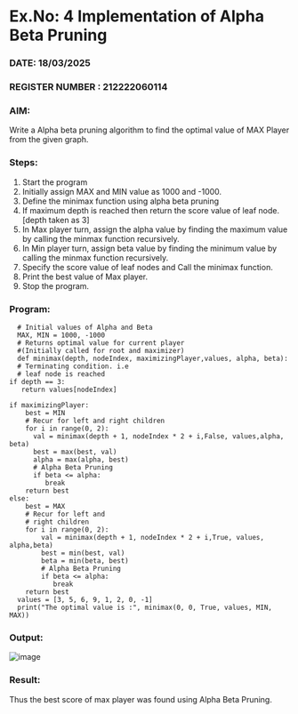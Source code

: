# Ex.No: 4   Implementation of Alpha Beta Pruning 
### DATE: 18/03/2025                                                                           
### REGISTER NUMBER : 212222060114
### AIM: 
Write a Alpha beta pruning algorithm to find the optimal value of MAX Player from the given graph.
### Steps:
1. Start the program
2. Initially  assign MAX and MIN value as 1000 and -1000.
3.  Define the minimax function  using alpha beta pruning
4.  If maximum depth is reached then return the score value of leaf node. [depth taken as 3]
5.  In Max player turn, assign the alpha value by finding the maximum value by calling the minmax function recursively.
6.  In Min player turn, assign beta value by finding the minimum value by calling the minmax function recursively.
7.  Specify the score value of leaf nodes and Call the minimax function.
8.  Print the best value of Max player.
9.  Stop the program. 

### Program:

      # Initial values of Alpha and Beta
      MAX, MIN = 1000, -1000
      # Returns optimal value for current player
      #(Initially called for root and maximizer)
      def minimax(depth, nodeIndex, maximizingPlayer,values, alpha, beta):
      # Terminating condition. i.e
      # leaf node is reached
    if depth == 3:
       return values[nodeIndex]
   
    if maximizingPlayer:
        best = MIN
        # Recur for left and right children
        for i in range(0, 2):
          val = minimax(depth + 1, nodeIndex * 2 + i,False, values,alpha, beta)
          best = max(best, val)
          alpha = max(alpha, best)
          # Alpha Beta Pruning
          if beta <= alpha:
             break
        return best
    else:
        best = MAX
        # Recur for left and
        # right children
        for i in range(0, 2):
            val = minimax(depth + 1, nodeIndex * 2 + i,True, values, alpha,beta)
            best = min(best, val)
            beta = min(beta, best)
            # Alpha Beta Pruning
            if beta <= alpha:
               break
        return best
      values = [3, 5, 6, 9, 1, 2, 0, -1]
      print("The optimal value is :", minimax(0, 0, True, values, MIN, MAX))

### Output:
![image](https://github.com/user-attachments/assets/fc2d17b1-6a58-4a4a-97d0-18218dbc0915)



### Result:
Thus the best score of max player was found using Alpha Beta Pruning.
